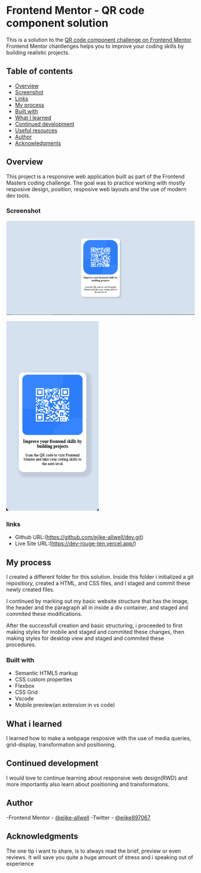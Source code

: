 # Frontend Mentor - QR code component solution

This is a solution to the [QR code component challenge on Frontend Mentor](https://www.frontendmentor.io/challenges/qr-code-component-iux_sIO_H). Frontend Mentor chanllenges helps you to improve your coding skills by building realistic projects.

## Table of contents

- [Overview](#overview)
- [Screenshot](#screenshot)
- [Links](#links)
- [My process](#my-process)
- [Built with](#built-with)
- [What I learned](#what-i-learned)
- [Continued development](#continued-development)
- [Useful resources](#useful-resources)
- [Author](#author)
- [Acknowledgments](#acknowledgments)

## Overview
This project is a responsive web application built as part of the Frontend Masters coding challenge. The goal was to practice working with mostly resposive design, position, resposive web layouts and the use of modern dev tools.

### Screenshot 

![desktop-view](images/desktop.png) 

![mobile-view](images/mobile.png)

### links
- Github  URL:(https://github.com/ejike-allwell/dev.git)
- Live Site URL:(https://dev-rouge-ten.vercel.app/)

## My process 
I created a different folder for this solution. Inside this folder i initialized a git repositiory, created a HTML, and CSS files, and i staged and commit these newly created files.

I continued by marking out my basic website structure that has the image, the header and the paragraph all in inside a div container, and staged and commited these modifications.

After the successfull creation and basic structuring, i proceeded to first making styles for mobile and staged and commited these changes, then making styles for desktop view and staged and commited these procedures.

### Built with

- Semantic HTML5 markup
- CSS custom properties
- Flexbox
- CSS Grid
- Vscode
- Mobile preview(an extension in vs code)

## What i learned 

I learned how to make a webpage resposive with the use of media queries, grid-display, transformation and positioning. 

## Continued development 

I would love to continue learning about responsive web design(RWD) and more importantly also learn about positioning and transformatons.

## Author 

-Frontend Mentor - [@ejike-allwell](https://www.frontendmentor.io/profile/ejike-allwell)
-Twitter - [@ejike897067](https://x.com/ejike897067)

## Acknowledgments

The one tip i want to share, is to always read the brief, preview or even reviews. It will save you quite a huge amount of stress and i speaking out of experience